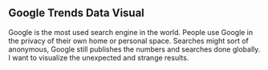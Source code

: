 ## Google Trends Data Visual

Google is the most used search engine in the world. People use Google in the privacy of their own home or personal space. Searches might sort of anonymous, Google still publishes the numbers and searches done globally. I want to visualize the unexpected and strange results.
